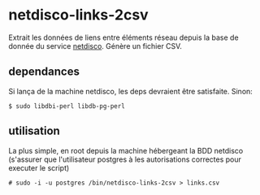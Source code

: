 # netdisco-links-2csv

Extrait les données de liens entre éléments réseau depuis la base
de donnée du service [netdisco](https://netdisco.org/). Génère un fichier CSV.

## dependances

Si lança de la machine netdisco, les deps devraient être satisfaite. Sinon:

```shell
$ sudo libdbi-perl libdb-pg-perl
```

## utilisation

La plus simple, en root depuis la machine hébergeant la BDD netdisco (s'assurer
que l'utilisateur postgres à les autorisations correctes pour executer le 
script)

```shell
# sudo -i -u postgres /bin/netdisco-links-2csv > links.csv
```

